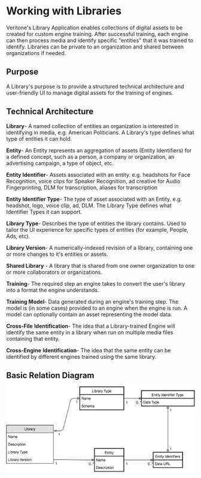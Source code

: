 # Working with Libraries

Veritone's Library Application enables collections of digital assets to be created for custom engine training.
After successful training, each engine can then process media and identify specific "entities" that it was trained to identify.
Libraries can be private to an organization and shared between organizations if needed.

## Purpose

A Library's purpose is to provide a structured technical architecture and user-friendly UI to manage digital assets for the training of engines.

## Technical Architecture

**Library**\- A named collection of entities an organization is interested in identifying in media, e.g. American Politicians. A Library's type defines what type of entities it can hold.

**Entity**\- An Entity represents an aggregation of assets (Entity Identifiers) for a defined concept, such as a person, a company or organization, an advertising campaign, a type of object, etc.

**Entity Identifier**\- Assets associated with an entity. e.g. headshots for Face Recognition, voice clips for Speaker Recognition, ad creative for Audio Fingerprinting, DLM for transcription, aliases for transcription

**Entity Identifier Type**\- The type of asset associated with an Entity. e.g. headshot, logo, voice clip, ad, DLM. The Library Type defines what Identifier Types it can support.

**Library Type**\- Describes the type of entities the library contains. Used to tailor the UI experience for specific types of entities (for example, People, Ads, etc).

**Library Version**\- A numerically-indexed revision of a library, containing one or more changes to it's entities or assets.

**Shared Library** \- A library that is shared from one owner organization to one or more collaborators or organizations.

**Training**\- The required step an engine takes to convert the user's library into a format the engine understands.

**Training Model**\- Data generated during an engine's training step. The model is (in some cases) provided to an engine when the engine is run. A model can optionally contain an asset representing the model data.

**Cross-File** **Identification**\- The idea that a Library-trained Engine will identify the same entity in a library when run on multiple media files containing that entity.

**Cross-Engine** **Identification**\- The idea that the same entity can be identified by different engines trained using the same library.

## Basic Relation Diagram

![](library-design.jpg)
